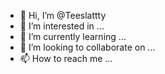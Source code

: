 - 👋 Hi, I’m @Teeslattty
- 👀 I’m interested in ...
- 🌱 I’m currently learning ...
- 💞️ I’m looking to collaborate on ...
- 📫 How to reach me ...

<!---
Teeslattty/Teeslattty is a ✨ special ✨ repository because its `README.md` (this file) appears on your GitHub profile.
You can click the Preview link to take a look at your changes.
--->
